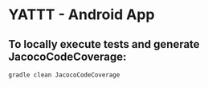 # YATTT - Android App

## To locally execute tests and generate JacocoCodeCoverage:
``gradle clean JacocoCodeCoverage ``

